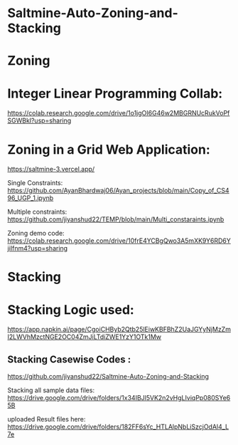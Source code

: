 # Saltmine-Auto-Zoning-and-Stacking

# Zoning

# Integer Linear Programming Collab: 
https://colab.research.google.com/drive/1o1jgOI6G46w2MBGRNUcRukVoPfSGWBkl?usp=sharing

# Zoning in a Grid Web Application:
https://saltmine-3.vercel.app/

Single Constraints:
https://github.com/AyanBhardwaj06/Ayan_projects/blob/main/Copy_of_CS496_UGP_1.ipynb

Multiple constraints: 
https://github.com/jiyanshud22/TEMP/blob/main/Multi_constaraints.ipynb

Zoning demo code:
https://colab.research.google.com/drive/10frE4YCBgQwo3A5mXK9Y6RD6YjiIfnm4?usp=sharing


# Stacking 

# Stacking Logic used:
https://app.napkin.ai/page/CgoiCHByb2Qtb25lEiwKBFBhZ2UaJGYyNjMzZmI2LWVhMzctNGE2OC04ZmJiLTdiZWE1YzY1OTk1Mw

## Stacking Casewise Codes : 
https://github.com/jiyanshud22/Saltmine-Auto-Zoning-and-Stacking

Stacking all sample data files:  
https://drive.google.com/drive/folders/1x34IBJl5VK2n2vHgLIviqPp080SYe65B

uploaded Result files here:
https://drive.google.com/drive/folders/182FF6sYc_HTLAlpNbLiSzcjOdAl4_L7e

